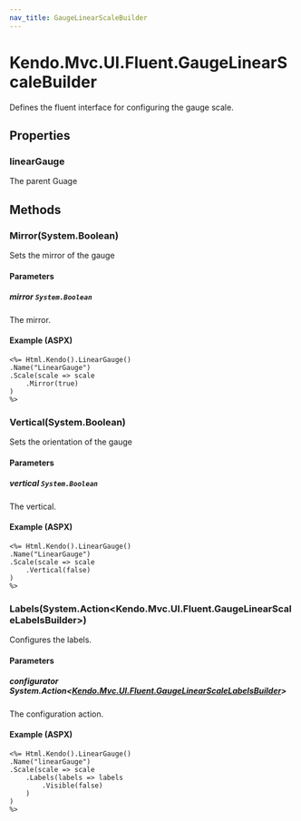 ```yaml
---
nav_title: GaugeLinearScaleBuilder
---
```


# Kendo.Mvc.UI.Fluent.GaugeLinearScaleBuilder
Defines the fluent interface for configuring the gauge scale.



## Properties


### linearGauge

The parent Guage




## Methods


### Mirror(System.Boolean)
Sets the mirror of the gauge


#### Parameters

##### mirror `System.Boolean`
The mirror.




#### Example (ASPX)
    <%= Html.Kendo().LinearGauge()
    .Name("LinearGauge")
    .Scale(scale => scale
        .Mirror(true)
    )
    %>


### Vertical(System.Boolean)
Sets the orientation of the gauge


#### Parameters

##### vertical `System.Boolean`
The vertical.




#### Example (ASPX)
    <%= Html.Kendo().LinearGauge()
    .Name("LinearGauge")
    .Scale(scale => scale
        .Vertical(false)
    )
    %>


### Labels(System.Action\<Kendo.Mvc.UI.Fluent.GaugeLinearScaleLabelsBuilder\>)
Configures the labels.


#### Parameters

##### configurator System.Action<[Kendo.Mvc.UI.Fluent.GaugeLinearScaleLabelsBuilder](/api/wrappers/aspnet-mvc/Kendo.Mvc.UI.Fluent/GaugeLinearScaleLabelsBuilder)>
The configuration action.




#### Example (ASPX)
    <%= Html.Kendo().LinearGauge()
    .Name("linearGauge")
    .Scale(scale => scale
        .Labels(labels => labels
            .Visible(false)
        )
    )
    %>



